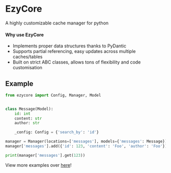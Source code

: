 # EzyCore
A highly customizable cache manager for python

#### Why use EzyCore
* Implements proper data structures thanks to PyDantic
* Supports partial referencing, easy updates across multiple caches/tables
* Built on strict ABC classes, allows tons of flexibility and code customisation

## Example
```py
from ezycore import Config, Manager, Model


class Message(Model):
    id: int
    content: str
    author: str

    _config: Config = {'search_by': 'id'}

manager = Manager(locations=['messages'], models={'messages': Message})
manager['messages'].add({'id': 123, 'content': 'Foo', 'author': 'Foo'})

print(manager['messages'].get(123))
```
<p>
    View more examples over <a href="/tree/main/examples">here</a>!
</p>

